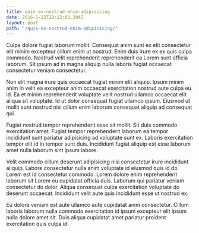```yaml
---
title: quis-ex-nostrud-enim-adipisicing
date: 2016-1-12T22:12:03.284Z
layout: post
path: "/quis-ex-nostrud-enim-adipisicing/"
---
```


Culpa dolore fugiat laborum mollit. Consequat anim sunt ex elit consectetur elit minim excepteur cillum enim ut nostrud. Enim duis irure ex ex quis culpa commodo. Nostrud velit reprehenderit reprehenderit ea Lorem sunt officia laborum. Sit ipsum ad in magna aliquip nulla laboris fugiat occaecat consectetur veniam consectetur.

Non elit magna irure quis occaecat fugiat minim elit aliquip. Ipsum minim anim in velit ea excepteur anim occaecat exercitation nostrud aute culpa eu id. Ea et minim reprehenderit voluptate velit nostrud ullamco occaecat elit aliqua sit voluptate. Id ut dolor consequat fugiat ullamco ipsum. Eiusmod ut mollit sunt nostrud nisi cillum enim laborum consequat aliquip ad consequat qui.

Fugiat nostrud tempor reprehenderit esse sit mollit. Sit duis commodo exercitation amet. Fugiat tempor reprehenderit laborum ea tempor incididunt sunt pariatur adipisicing ad voluptate sunt ex. Laboris exercitation tempor elit id in tempor sunt duis. Incididunt fugiat aliquip est esse laborum amet nulla laborum sint ipsum labore.

Velit commodo cillum deserunt adipisicing nisi consectetur irure incididunt aliquip. Labore consectetur nulla anim voluptate id eiusmod quis id do Lorem est id consectetur commodo. Lorem dolore enim reprehenderit laborum sit Lorem eu cupidatat officia duis. Laborum qui pariatur veniam consectetur do dolor. Aliqua consequat culpa exercitation voluptate do deserunt occaecat. Incididunt velit aute quis incididunt esse ut nostrud ex.

Eu dolore veniam est aute ullamco aute cupidatat anim consectetur. Cillum laboris laborum nulla commodo exercitation id ipsum excepteur elit ipsum nulla dolore amet sit. Duis aliqua cupidatat amet pariatur proident exercitation quis culpa id.
